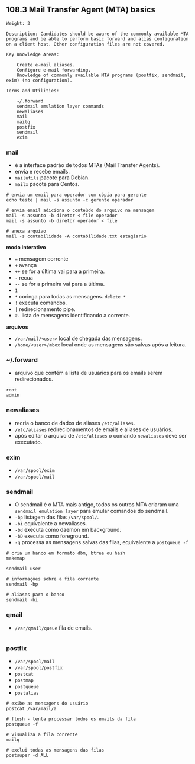 ## 108.3 Mail Transfer Agent (MTA) basics

```
Weight: 3

Description: Candidates should be aware of the commonly available MTA programs and be able to perform basic forward and alias configuration on a client host. Other configuration files are not covered.

Key Knowledge Areas:

    Create e-mail aliases.
    Configure e-mail forwarding.
    Knowledge of commonly available MTA programs (postfix, sendmail, exim) (no configuration).

Terms and Utilities:

    ~/.forward
    sendmail emulation layer commands
    newaliases
    mail
    mailq
    postfix
    sendmail
    exim

```

### mail

* é a interface padrão de todos MTAs (Mail Transfer Agents).
* envia e recebe emails.
* `mailutils` pacote para Debian.
* `mailx` pacote para Centos.

```shell
# envia um email para operador com cópia para gerente
echo teste | mail -s assunto -c gerente operador

# envia email adiciona o conteúdo do arquivo na mensagem
mail -s assunto -b diretor < file operador
mail -s assunto -b diretor operador < file

# anexa arquivo
mail -s contabilidade -A contabilidade.txt estagiario
```

**modo interativo**
* `=` mensagem corrente
* `+` avança
* `++` se for a última vai para a primeira.
* `-` recua
* `--` se for a primeira vai para a última.
* `1`
* `*` coringa para todas as mensagens. `delete *`
* `!` executa comandos.
* `|` redirecionamento pipe.
* `z.` lista de mensagens identificando a corrente.

**arquivos**
* `/var/mail/<user>` local de chegada das mensagens.
* `/home/<user>/mbox` local onde as mensagens são salvas após a leitura.

### ~/.forward

* arquivo que contém a lista de usuários para os emails serem redirecionados.

```
root
admin
```

### newaliases

* recria o banco de dados de aliases `/etc/aliases`.
* `/etc/aliases` redirecionamentos de emails e aliases de usuários.
* após editar o arquivo de `/etc/aliases` o comando `newaliases` deve ser executado.

### exim

* `/var/spool/exim`
* `/var/spool/mail`

### sendmail

* O sendmail é o MTA mais antigo, todos os outros MTA criaram uma `sendmail emulation layer` para emular comandos do sendmail.
* `-bp` listagem das filas `/var/spool/`.
* `-bi` equivalente a newaliases.
* `-bd` executa como daemon em background.
* `-bD` executa como foreground.
* `-q` processa as mensagens salvas das filas, equivalente a `postqueue -f`

```shell
# cria um banco em formato dbm, btree ou hash
makemap

sendmail user

# informações sobre a fila corrente
sendmail -bp

# aliases para o banco
sendmail -bi
```

### qmail

* `/var/qmail/queue` fila de emails.

```shell
```

### postfix

* `/var/spool/mail`
* `/var/spool/postfix`
* `postcat`
* `postmap`
* `postqueue`
* `postalias`

```shell
# exibe as mensagens do usuário
postcat /var/mail/a

# flush - tenta processar todos os emails da fila
postqueue -f

# visualiza a fila corrente
mailq

# exclui todas as mensagens das filas
postsuper -d ALL
```
